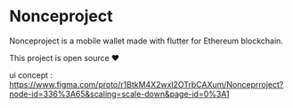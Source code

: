 # Nonceproject

Nonceproject is a mobile wallet made with flutter for Ethereum blockchain.

This project is open source ❤️

ui concept : https://www.figma.com/proto/r1BtkM4X2wxl2OTrbCAXum/Nonceprroject?node-id=336%3A65&scaling=scale-down&page-id=0%3A1

